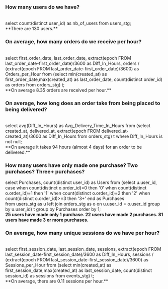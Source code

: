 ### How many users do we have?
<br />
select count(distinct user_id) as nb_of_users from users_stg;
<br />
**There are 130 users.**

### On average, how many orders do we receive per hour?
<br />
select first_order_date, last_order_date,
       extract(epoch FROM last_order_date-first_order_date)/3600 as Diff_In_Hours,
       orders / (extract(epoch FROM last_order_date-first_order_date)/3600) as Orders_per_Hour
from (select min(created_at) as first_order_date,max(created_at) as last_order_date,
             count(distinct order_id) as orders
      from orders_stg) t;
<br />
**On average 8.35 orders are received per hour.**

### On average, how long does an order take from being placed to being delivered?
<br />
select avg(Diff_In_Hours) as Avg_Delivery_Time_In_Hours
from (select created_at, delivered_at,
             extract(epoch FROM delivered_at-created_at)/3600 as Diff_In_Hours
      from orders_stg) t
where Diff_In_Hours is not null;
<br />
**On average it takes 94 hours (almost 4 days) for an order to be delivered.**

### How many users have only made one purchase? Two purchases? Three+ purchases?
select Purchases, count(distinct user_id) as Users
from
(select u.user_id, 
        case when count(distinct o.order_id)=0 then '0'
             when count(distinct o.order_id)=1 then '1'
             when count(distinct o.order_id)=2 then '2'
             when count(distinct o.order_id)>=3 then '3+'
        end as Purchases  
 from users_stg as u
 left join orders_stg as o
 on u.user_id = o.user_id
 group by u.user_id) t
group by Purchases
order by 1;
<br />
**25 users have made only 1 purchase. 22 users have made 2 purchases. 81 users have made 3 or more purchases.**

### On average, how many unique sessions do we have per hour?
<br />
select first_session_date, last_session_date, sessions,
       extract(epoch FROM last_session_date-first_session_date)/3600 as Diff_In_Hours,
       sessions / (extract(epoch FROM last_session_date-first_session_date)/3600) as Sessions_per_Hour
from (select min(created_at) as first_session_date,max(created_at) as last_session_date,
             count(distinct session_id) as sessions
      from events_stg) t;
<br />
**On average, there are 0.11 sessions per hour.**